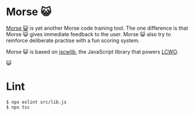 # Morse 😺

[Morse 😺](https://morse.cat) is yet another Morse code training tool.
The one difference is that Morse 😺 gives immediate feedback to the user.
Morse 😺 also try to reinforce deliberate practise with a fun scoring system.

Morse 😺 is based on [jscwlib](https://fkurz.net/ham/jscwlib.html), the JavaScript library that powers [LCWO](https://lcwo.net/).

😺

# Lint

```
$ npx eslint src/lib.js
$ npx tsc
```
